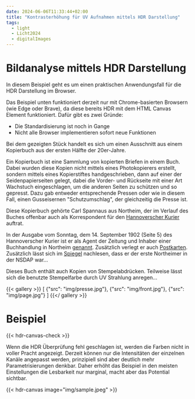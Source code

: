 ```yaml
---
date: 2024-06-06T11:33:44+02:00
title: "Kontrasterhöhung für UV Aufnahmen mittels HDR Darstellung"
tags:
  - light
  - Licht2024
  - digitalImages
---
```


# Bildanalyse mittels HDR Darstellung

In diesem Beispiel geht es um einen praktischen Anwendungsfall für die HDR Darstellung im Browser.

Das Beispiel unten funktioniert derzeit nur mit Chrome-basierten Browsern (wie Edge oder Brave), da diese bereits HDR mit dem HTML Canvas Element funktioniert. Dafür gibt es zwei Gründe:
* Die Standardisierung ist noch in Gange
* Nicht alle Browser implementieren sofort neue Funktionen

Bei dem gezeigten Stück handelt es sich um einen Ausschnitt aus einem Kopierbuch aus der ersten Hälfte der 20er-Jahre.

Ein Kopierbuch ist eine Sammlung von kopierten Briefen in einem Buch. Dabei wurden diese Kopien nicht mittels eines Photokopierers erstellt, sondern mittels eines Kopierstiftes handgeschrieben, dann auf einer der Seidenpapierseiten gelegt, dabei die Vorder- und Rückseite mit einer Art Wachstuch eingeschlagen, um die anderen Seiten zu schützen und so gepresst. Dazu gab entweder entsprechende Pressen oder wie in diesem Fall, einen Gusseisernen "Schutzumschlag", der gleichzeitig die Presse ist.

Diese Kopierbuch gehörte Carl Spannaus aus Northeim, der im Verlauf des Buches offenbar auch als Korrespondent für den [Hannoverscher Kurier](https://de.wikipedia.org/wiki/Hannoverscher_Kurier) auftrat.

In der Ausgabe vom Sonntag, dem 14. September 1902 (Seite 5) des Hannoverscher Kurier ist er als Agent der Zeitung und Inhaber einer Buchhandlung in Northeim [genannt](https://digitale-sammlungen.gwlb.de/content/73496076X_HannoverscherKurier_19020914_01/pdf/00000005.pdf). Zusätzlich verlegt er auch [Postkarten](https://ansichtskarten-lexikon.de/verlag-carl-spannaus-northeim-i-hann-14621.html). Zusätzlich lässt sich im [Spiegel](https://www.spiegel.de/geschichte/ortstermin-a-946572.html) nachlesen, dass er der erste Northeimer in der NSDAP war...

Dieses Buch enthält auch Kopien von Stempelabdrücken. Teilweise lässt sich die benutzte Stempelfarbe durch UV Strahlung anregen...

{{< gallery >}}
[
  {"src": "img/presse.jpg"},
  {"src": "img/front.jpg"},
  {"src": "img/page.jpg"}
]
{{</ gallery >}}

# Beispiel

{{< hdr-canvas-check >}}

Wenn die HDR Überprüfung fehl geschlagen ist, werden die Farben nicht in voller Pracht angezeigt. Derzeit können nur die Intensitäten der einzelnen Kanäle angepasst werden, prinzipiell sind aber deutlich mehr Parametrisierungen denkbar.
Daher erhöht das Beispiel in den meisten Einstellungen die Lesbarkeit nur marginal, macht aber das Potential sichtbar.

{{< hdr-canvas image="img/sample.jpeg" >}}

